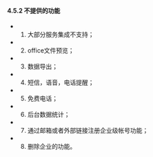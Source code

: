 #### 4.5.2 不提供的功能

* 1) 大部分服务集成不支持；

* 2) office文件预览；

* 3) 数据导出；

* 4) 短信，语音，电话提醒；

* 5) 免费电话；

* 6) 后台数据统计；

* 7) 通过邮箱或者外部链接注册企业级帐号功能；

* 8) 删除企业的功能。
